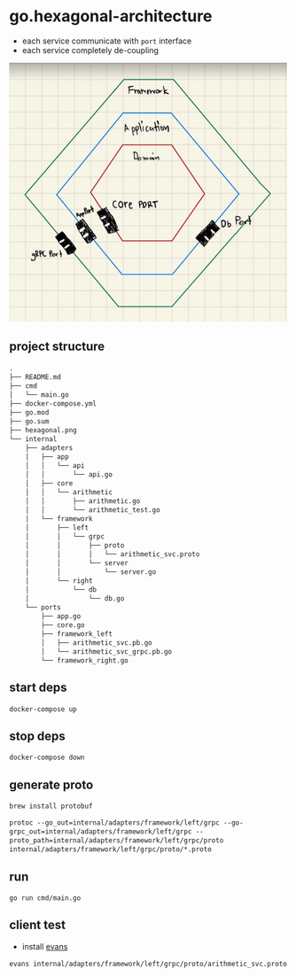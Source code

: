 # go.hexagonal-architecture

- each service communicate with `port` interface
- each service completely de-coupling

![hexagonal.png](hexagonal.png)

## project structure

```shell
.
├── README.md
├── cmd
│   └── main.go
├── docker-compose.yml
├── go.mod
├── go.sum
├── hexagonal.png
└── internal
    ├── adapters
    │   ├── app
    │   │   └── api
    │   │       └── api.go
    │   ├── core
    │   │   └── arithmetic
    │   │       ├── arithmetic.go
    │   │       └── arithmetic_test.go
    │   └── framework
    │       ├── left
    │       │   └── grpc
    │       │       ├── proto
    │       │       │   └── arithmetic_svc.proto
    │       │       └── server
    │       │           └── server.go
    │       └── right
    │           └── db
    │               └── db.go
    └── ports
        ├── app.go
        ├── core.go
        ├── framework_left
        │   ├── arithmetic_svc.pb.go
        │   └── arithmetic_svc_grpc.pb.go
        └── framework_right.go

```

## start deps

```shell
docker-compose up 
```

## stop deps

```shell
docker-compose down
```

## generate proto

```shell
brew install protobuf
```

```shell
protoc --go_out=internal/adapters/framework/left/grpc --go-grpc_out=internal/adapters/framework/left/grpc --proto_path=internal/adapters/framework/left/grpc/proto internal/adapters/framework/left/grpc/proto/*.proto
```

## run

```shell
go run cmd/main.go
```

## client test

- install [evans](https://github.com/ktr0731/evans#installation)

```shell
evans internal/adapters/framework/left/grpc/proto/arithmetic_svc.proto
```